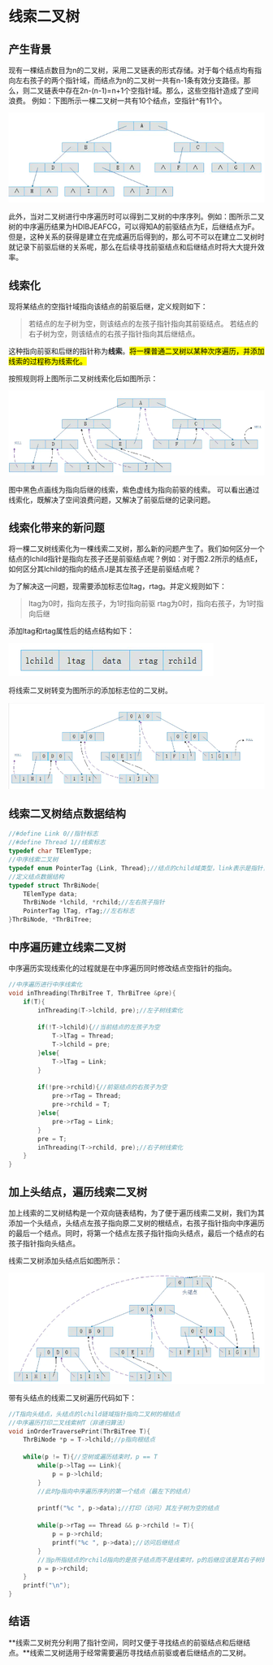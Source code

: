 # 线索二叉树

## 产生背景

现有一棵结点数目为n的二叉树，采用二叉链表的形式存储。对于每个结点均有指向左右孩子的两个指针域，而结点为n的二叉树一共有n-1条有效分支路径。那么，则二叉链表中存在2n-(n-1)=n+1个空指针域。那么，这些空指针造成了空间浪费。
 例如：下图所示一棵二叉树一共有10个结点，空指针^有11个。

![图1](assets/7043118-ba659234c2fe8c18.webp)

此外，当对二叉树进行中序遍历时可以得到二叉树的中序序列。例如：图所示二叉树的中序遍历结果为HDIBJEAFCG，可以得知A的前驱结点为E，后继结点为F。但是，这种关系的获得是建立在完成遍历后得到的，那么可不可以在建立二叉树时就记录下前驱后继的关系呢，那么在后续寻找前驱结点和后继结点时将大大提升效率。



## 线索化

现将某结点的空指针域指向该结点的前驱后继，定义规则如下：

> 若结点的左子树为空，则该结点的左孩子指针指向其前驱结点。
> 若结点的右子树为空，则该结点的右孩子指针指向其后继结点。

这种指向前驱和后继的指针称为**线索**。<mark>将一棵普通二叉树以某种次序遍历，并添加线索的过程称为线索化。</mark>

按照规则将上图所示二叉树线索化后如图所示：

![7043118-25c559973889cb3a](assets/7043118-25c559973889cb3a.webp)

图中黑色点画线为指向后继的线索，紫色虚线为指向前驱的线索。
可以看出通过线索化，既解决了空间浪费问题，又解决了前驱后继的记录问题。



## 线索化带来的新问题

将一棵二叉树线索化为一棵线索二叉树，那么新的问题产生了。我们如何区分一个结点的lchild指针是指向左孩子还是前驱结点呢？例如：对于图2.2所示的结点E，如何区分其lchild的指向的结点J是其左孩子还是前驱结点呢？

 为了解决这一问题，现需要添加标志位ltag，rtag。并定义规则如下：

> ltag为0时，指向左孩子，为1时指向前驱
> rtag为0时，指向右孩子，为1时指向后继

添加ltag和rtag属性后的结点结构如下：

![7043118-a05b18037d16368f](assets/7043118-a05b18037d16368f.webp)

将线索二叉树转变为图所示的添加标志位的二叉树。

![7043118-163d458fb7d7f7e6](assets/7043118-163d458fb7d7f7e6.webp)



## 线索二叉树结点数据结构

```c
//#define Link 0//指针标志  
//#define Thread 1//线索标志  
typedef char TElemType;   
//中序线索二叉树  
typedef enum PointerTag {Link, Thread};//结点的child域类型，link表示是指针，指向孩子结点，thread表示是线索，指示前驱或后继结点  
//定义结点数据结构
typedef struct ThrBiNode{  
    TElemType data;  
    ThrBiNode *lchild, *rchild;//左右孩子指针  
    PointerTag lTag, rTag;//左右标志  
}ThrBiNode, *ThrBiTree;  
```



## 中序遍历建立线索二叉树

中序遍历实现线索化的过程就是在中序遍历同时修改结点空指针的指向。

```c
//中序遍历进行中序线索化
void inThreading(ThrBiTree T, ThrBiTree &pre){  
    if(T){  
        inThreading(T->lchild, pre);//左子树线索化  
  
        if(!T->lchild){//当前结点的左孩子为空  
            T->lTag = Thread;  
            T->lchild = pre;  
        }else{  
            T->lTag = Link;  
        }  
  
        if(!pre->rchild){//前驱结点的右孩子为空  
            pre->rTag = Thread;  
            pre->rchild = T;  
        }else{  
            pre->rTag = Link;  
        }  
        pre = T;          
        inThreading(T->rchild, pre);//右子树线索化  
    }  
}  
```



## 加上头结点，遍历线索二叉树

加上线索的二叉树结构是一个双向链表结构，为了便于遍历线索二叉树，我们为其添加一个头结点，头结点左孩子指向原二叉树的根结点，右孩子指针指向中序遍历的最后一个结点。同时，将第一个结点左孩子指针指向头结点，最后一个结点的右孩子指针指向头结点。

线索二叉树添加头结点后如图所示：

![7043118-57a8de71fbe70e86](assets/7043118-57a8de71fbe70e86.webp)

带有头结点的线索二叉树遍历代码如下：

```c
//T指向头结点，头结点的lchild链域指针指向二叉树的根结点  
//中序遍历打印二叉线索树T（非递归算法）  
void inOrderTraversePrint(ThrBiTree T){  
    ThrBiNode *p = T->lchild;//p指向根结点  
      
    while(p != T){//空树或遍历结束时，p == T  
        while(p->lTag == Link){  
            p = p->lchild;  
        }  
        //此时p指向中序遍历序列的第一个结点（最左下的结点）  
  
        printf("%c ", p->data);//打印（访问）其左子树为空的结点  
  
        while(p->rTag == Thread && p->rchild != T){  
            p = p->rchild;  
            printf("%c ", p->data);//访问后继结点  
        }  
        //当p所指结点的rchild指向的是孩子结点而不是线索时，p的后继应该是其右子树的最左下的结点，即遍历其右子树时访问的第一个节点  
        p = p->rchild;  
    }  
    printf("\n");  
}  
```



## 结语

**线索二叉树充分利用了指针空间，同时又便于寻找结点的前驱结点和后继结点。**线索二叉树适用于经常需要遍历寻找结点前驱或者后继结点的二叉树。

